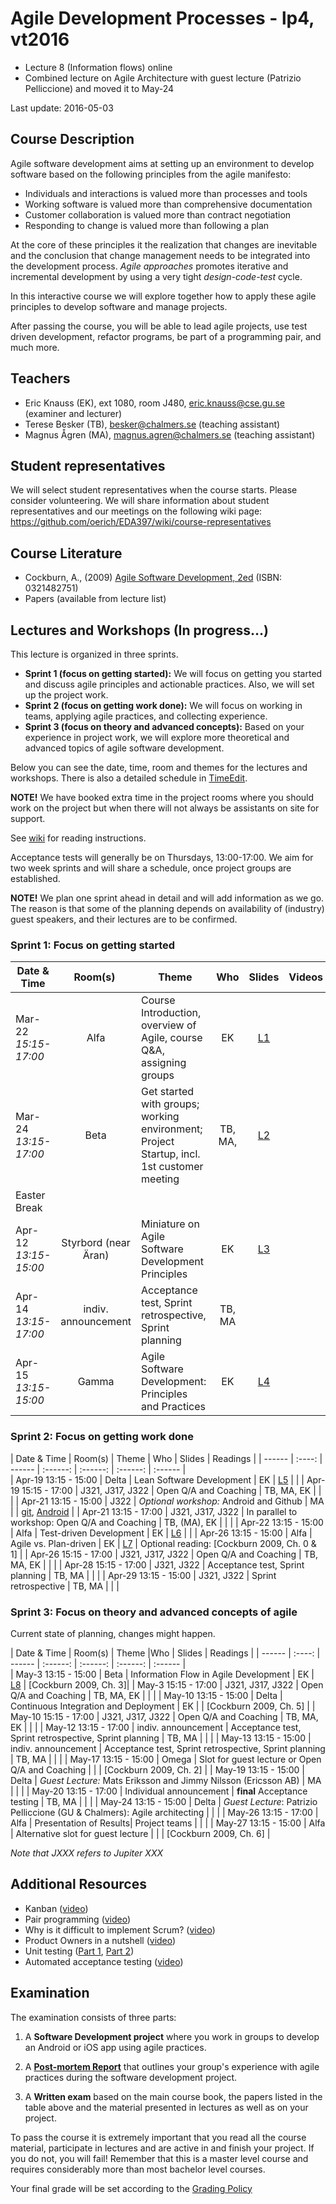 # Agile Development Processes - lp4, vt2016

- Lecture 8 (Information flows) online
- Combined lecture on Agile Architecture with guest lecture (Patrizio Pelliccione) and moved it to May-24

Last update: 2016-05-03

## Course Description
Agile software development aims at setting up an environment to develop software based on the following principles from the agile manifesto:

- Individuals and interactions is valued more than processes and tools
- Working software is valued more than comprehensive documentation
- Customer collaboration is valued more than contract negotiation
- Responding to change is valued more than following a plan

At the core of these principles it the realization that changes are inevitable and the conclusion that change management needs to be integrated into the development process. *Agile approaches* promotes iterative and incremental development by using a very tight *design-code-test* cycle.

In this interactive course we will explore together how to apply these agile principles to develop software and manage projects.

After passing the course, you will be able to lead agile projects, use test driven development, refactor programs, be part of a programming pair, and much more.

## Teachers

- Eric Knauss (EK), ext 1080, room J480, eric.knauss@cse.gu.se (examiner and lecturer)
- Terese Besker (TB), besker@chalmers.se (teaching assistant)
- Magnus Ågren (MA), magnus.agren@chalmers.se (teaching assistant)

## Student representatives

We will select student representatives when the course starts. Please consider volunteering. We will share information about student representatives and our meetings on the following wiki page:
https://github.com/oerich/EDA397/wiki/course-representatives

## Course Literature

- Cockburn, A., (2009) [Agile Software Development, 2ed](http://www.amazon.com/Agile-Software-Development-Cooperative-Game/dp/0321482751/ref=sr_1_3?ie=UTF8&qid=1300358686&sr=8-3) (ISBN: 0321482751)
- Papers (available from lecture list)

## Lectures and Workshops (In progress…)

This lecture is organized in three sprints.

- **Sprint 1 (focus on getting started):** We will focus on getting you started and discuss agile principles and actionable practices. Also, we will set up the project work.
- **Sprint 2 (focus on getting work done):** We will focus on working in teams, applying agile practices, and collecting experience.
- **Sprint 3 (focus on theory and advanced concepts):** Based on your experience in project work, we will explore more theoretical and advanced topics of agile software development.

Below you can see the date, time, room and themes for the lectures and workshops. There is also a detailed schedule in [TimeEdit].

**NOTE!** We have booked extra time in the project rooms where you should work on the project but when there will not always be assistants on site for support.

See [wiki](https://github.com/oerich/EDA397/wiki/Reading-Instructions) for reading instructions.

Acceptance tests will generally be on Thursdays, 13:00-17:00. We aim for two week sprints and will share a schedule, once project groups are established.

**NOTE!** We plan one sprint ahead in detail and will add information as we go. The reason is that some of the planning depends on availability of (industry) guest speakers, and their lectures are to be confirmed.

### Sprint 1: Focus on getting started

| Date & Time | Room(s) | Theme |Who | Slides | Videos | Readings |
|  ------	| :----:	| ------	| :------: | :------: | :------: | :------ |  
| Mar-22 *15:15-17:00* | Alfa | Course Introduction, overview of Agile, course Q&A, assigning groups | EK | [L1] | | [Cockburn2009, Ch. 4], [Cohen04] |  
| Mar-24 *13:15-17:00* | Beta | Get started with groups; working environment; Project Startup, incl. 1st customer meeting | TB, MA, | [L2] | | [Android][get started Android], [AndroidExamples] |
| Easter Break | |  | | | | | |
| Apr-12 *13:15-15:00* | Styrbord (near Äran) | Miniature on Agile Software Development Principles | EK | [L3] | | [Cockburn 2009, Appendix A] |
| Apr-14 *13:15-17:00* | indiv. announcement | Acceptance test, Sprint retrospective, Sprint planning | TB, MA |  | | |
| Apr-15 *13:15-15:00* | Gamma |  Agile Software Development: Principles and Practices | EK | [L4] | | [Schwaber95], [Scrum guide] |


### Sprint 2: Focus on getting work done

| Date & Time | Room(s) | Theme | Who | Slides | Readings |
|  ------	| :----:	| ------	| :------: | :------: | :------: | :------ |  
| Apr-19 13:15 - 15:00 | Delta | Lean Software Development | EK | [L5] | |
| Apr-19 15:15 - 17:00 | J321, J317, J322 | Open Q/A and Coaching | TB, MA, EK | | |
| Apr-21 13:15 - 15:00 | J322 | *Optional workshop:* Android and Github | MA | | [git][get started git], [Android][get started Android] |
| Apr-21 13:15 - 17:00 | J321, J317, J322 | In parallel to workshop: Open Q/A and Coaching | TB, (MA), EK | | |
| Apr-22 13:15 - 15:00 | Alfa | Test-driven Development | EK | [L6] | |
| Apr-26 13:15 - 15:00 | Alfa | Agile vs. Plan-driven | EK | [L7] | Optional reading: [Cockburn 2009, Ch. 0 & 1] |
| Apr-26 15:15 - 17:00 | J321, J317, J322 | Open Q/A and Coaching | TB, MA, EK | | |
| Apr-28 15:15 - 17:00 | J321, J322 | Acceptance test, Sprint planning | TB, MA | | |
| Apr-29 13:15 - 15:00 | J321, J322 | Sprint retrospective | TB, MA | | |

### Sprint 3: Focus on theory and advanced concepts of agile

Current state of planning, changes might happen.

| Date & Time | Room(s) | Theme |Who | Slides | Readings |
|  ------	| :----:	| ------	| :------: | :------: | :------: | :------ |  
| May-3 13:15 - 15:00 | Beta | Information Flow in Agile Development | EK | [L8] | [Cockburn 2009, Ch. 3]|
| May-3 15:15 - 17:00 | J321, J317, J322 | Open Q/A and Coaching | TB, MA, EK | | |
| May-10 13:15 - 15:00 | Delta | Continuous Integration and Deployment | EK  | | [Cockburn 2009, Ch. 5] |
| May-10 15:15 - 17:00 | J321, J317, J322 | Open Q/A and Coaching | TB, MA, EK | | |
| May-12 13:15 - 17:00 | indiv. announcement | Acceptance test, Sprint retrospective, Sprint planning | TB, MA | |  |
| May-13 13:15 - 15:00 | indiv. announcement | Acceptance test, Sprint retrospective, Sprint planning | TB, MA | |  |
| May-17 13:15 - 15:00 | Omega | Slot for guest lecture or Open Q/A and Coaching |   |  | [Cockburn 2009, Ch. 2] |
| May-19 13:15 - 15:00 | Delta | *Guest Lecture:* Mats Eriksson and Jimmy Nilsson  (Ericsson AB) | MA | | |
| May-20 13:15 - 17:00 | Individual announcement | **final** Acceptance testing | TB, MA | | |
| May-24 13:15 - 15:00 | Delta | *Guest Lecture*: Patrizio Pelliccione (GU & Chalmers): Agile architecting | |  |
| May-26 13:15 - 17:00 | Alfa | Presentation of Results| Project teams | | |
| May-27 13:15 - 15:00 | Alfa | Alternative slot for guest lecture |  | | [Cockburn 2009, Ch. 6] |


*Note that JXXX refers to Jupiter XXX*

[TimeEdit]: https://se.timeedit.net/web/chalmers/db1/public/ri15YXQ2708Z59Qv3X0036Q6y6Y000965Y61Y5gQ7075763Z7.html
[AndroidExamples]: https://github.com/oerich/AndroidExamples
[get started Android]: https://github.com/oerich/EDA397/wiki/Getting-Started:-Android
[get started git]: https://github.com/oerich/EDA397/wiki/Getting-Started:-Git
[Cohen04]: https://github.com/oerich/EDA397/blob/master/Papers/cohen_2004_intro_to_agile_methods.pdf?raw=true
[Schwaber95]: https://github.com/oerich/EDA397/blob/master/Papers/schwaber_1995_scrum_dev_process.pdf?raw=true
[Scrum guide]: http://scrumguides.org/scrum-guide.html

[L1]: https://github.com/oerich/EDA397/blob/master/Slides/l1.pdf?raw=true
[L2]: https://github.com/oerich/EDA397/blob/master/Slides/l2.pdf?raw=true
[L3]: https://github.com/oerich/EDA397/blob/master/Slides/l3.pdf?raw=true
[L3t]: https://github.com/oerich/EDA397/blob/master/Slides/l3t.pdf?raw=true
[L4]: https://github.com/oerich/EDA397/blob/master/Slides/l4.pdf?raw=true
[L5]: https://github.com/oerich/EDA397/blob/master/Slides/l5.pdf?raw=true
[L6]: https://github.com/oerich/EDA397/blob/master/Slides/l6.pdf?raw=true
[L7]: https://github.com/oerich/EDA397/blob/master/Slides/l7.pdf?raw=true
[L8]: https://github.com/oerich/EDA397/blob/master/Slides/l8.pdf?raw=true
[L9]: https://github.com/oerich/EDA397/blob/master/Slides/l9.pdf?raw=true
[L10]: https://github.com/oerich/EDA397/blob/master/Slides/l10.pdf?raw=true
[product-vision]: https://github.com/oerich/EDA397/blob/master/Slides/product-vision.pdf?raw=true
[ScalingAgile]: https://github.com/oerich/EDA397/blob/master/Slides/Luvoe-ScalingAgile.pdf
[exam-discussion]: https://github.com/oerich/EDA397/blob/master/Exams/exam-examples-2014.pdf?raw=true

[V11]: https://s3-eu-west-1.amazonaws.com/course-mats/EDA397/eda397_1_1.mp4
[V12]: https://s3-eu-west-1.amazonaws.com/course-mats/EDA397/eda397_1_2.mp4
[V13]: https://s3-eu-west-1.amazonaws.com/course-mats/EDA397/eda397_1_3.mp4
[V21]: https://s3-eu-west-1.amazonaws.com/course-mats/EDA397/eda397_2_1.mp4
[V22]: https://s3-eu-west-1.amazonaws.com/course-mats/EDA397/eda397_2_2.mp4
[V31]: https://s3-eu-west-1.amazonaws.com/course-mats/EDA397/eda397_3_1.mp4
[V32]: https://s3-eu-west-1.amazonaws.com/course-mats/EDA397/eda397_3_2.mp4
[V41]: https://s3-eu-west-1.amazonaws.com/course-mats/EDA397/eda397_4_1.mov

[PV]: https://s3-eu-west-1.amazonaws.com/course-mats/EDA397/Project.mp4
[PD]: https://github.com/morganericsson/EDA397/wiki/Project-Description

[QA1]: https://s3-eu-west-1.amazonaws.com/course-mats/EDA397/QA1.mp3
[QA2]: https://s3-eu-west-1.amazonaws.com/course-mats/EDA397/QA2.mp3
[QA3]: https://s3-eu-west-1.amazonaws.com/course-mats/EDA397/QA3.mp3

[G11]: https://s3-eu-west-1.amazonaws.com/course-mats/EDA397/spotify1.mp4
[G12]: https://s3-eu-west-1.amazonaws.com/course-mats/EDA397/spotify2.mp4
[G21]: https://s3-eu-west-1.amazonaws.com/course-mats/EDA397/op1.mp4
[G22]: https://s3-eu-west-1.amazonaws.com/course-mats/EDA397/op2.mp4

## Additional Resources

- Kanban ([video](http://vimeo.com/16918747))
- Pair programming ([video](http://vimeo.com/7814261))
- Why is it difficult to implement Scrum? ([video](http://vimeo.com/7849448))
- Product Owners in a nutshell ([video](http://www.youtube.com/watch?v=502ILHjX9EE))
- Unit testing ([Part 1](https://s3-eu-west-1.amazonaws.com/course-mats/DAT255/ut1.mp4), [Part 2](https://s3-eu-west-1.amazonaws.com/course-mats/DAT255/ut2.mp4))
- Automated acceptance testing ([video](http://www.youtube.com/watch?v=m-HudsS0c7Q))

## Examination
The examination consists of three parts:

1. A **Software Development project** where you work in groups to develop an Android or iOS app using agile practices.

2. A  **[Post-mortem Report][PMR]** that outlines your group's experience with agile practices during the software development project.

3. A **Written exam**  based on the main course book, the papers listed in the table above and the material presented in lectures as well as on your project.

To pass the course it is extremely important that you read all the course material, participate in lectures and are active in and finish your project. If you do not, you will fail! Remember that this is a master level course and requires considerably more than most bachelor level courses.

Your final grade will be set according to the [Grading Policy][GP]

[GP]: https://github.com/oerich/EDA397/wiki/Grading-Policy
[PMR]: https://github.com/oerich/EDA397/wiki/Post-mortem-Report
[AT]: https://github.com/oerich/EDA397/wiki/Acceptance-Tests

